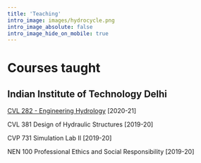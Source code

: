 ```yaml
---
title: 'Teaching'
intro_image: images/hydrocycle.png
intro_image_absolute: false
intro_image_hide_on_mobile: true
---
```

# Courses taught
## Indian Institute of Technology Delhi

[CVL 282 - Engineering Hydrology](/teaching/engineering-hydrology) [2020-21]

CVL 381 Design of Hydraulic Structures [2019-20]
 
CVP 731 Simulation Lab II [2019-20]
 
NEN 100 Professional Ethics and Social Responsibility [2019-20]

